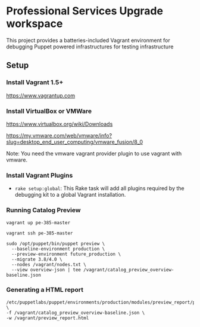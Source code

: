 # Professional Services Upgrade workspace 

This project provides a batteries-included Vagrant environment for debugging Puppet powered infrastructures for testing infrastructure

## Setup

### Install Vagrant 1.5+

https://www.vagrantup.com

### Install VirtualBox or VMWare

https://www.virtualbox.org/wiki/Downloads

https://my.vmware.com/web/vmware/info?slug=desktop_end_user_computing/vmware_fusion/8_0


Note: You need the vmware vagrant provider plugin to use vagrant with vmware.

### Install Vagrant Plugins

  - `rake setup:global`:
    This Rake task will add all plugins required by the debugging kit to a global Vagrant installation.

### Running Catalog Preview

```shell
vagrant up pe-385-master
```
```shell
vagrant ssh pe-385-master 
```

```shell
sudo /opt/puppet/bin/puppet preview \
  --baseline-environment production \
  --preview-environment future_production \
  --migrate 3.8/4.0 \
  --nodes /vagrant/nodes.txt \
  --view overview-json | tee /vagrant/catalog_preview_overview-baseline.json
```

### Generating a HTML report

```shell
/etc/puppetlabs/puppet/environments/production/modules/preview_report/preview_report.rb \
-f /vagrant/catalog_preview_overview-baseline.json \
-w /vagrant/preview_report.html
``` 
